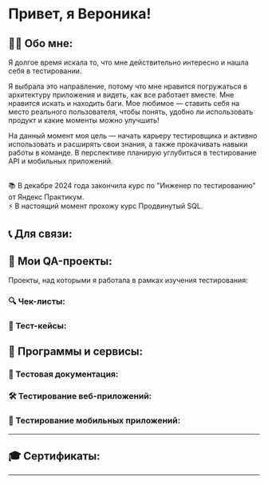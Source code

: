   # Привет, я Вероника!
  
  ## 👨‍💻 Обо мне:
 Я долгое время искала то, что мне действительно интересно и нашла себя в тестировании.
 
 Я выбрала это направление, потому что мне нравится погружаться в архитектуру приложения и видеть, как все работает 
 вместе. Мне нравится искать и находить баги. Мое любимое — ставить себя на место реального пользователя, чтобы понять, удобно ли использовать продукт и какие моменты можно улучшить!

 На данный момент моя цель — начать карьеру тестировщика и активно использовать и расширять свои знания, а также прокачивать навыки работы в команде. 
 В перспективе планирую углубиться в тестирование API и мобильных приложений.  

 <br> 📚 В декабре 2024 года закончила курс по "Инженер по тестированию" от Яндекс Практикум.<br>⚡ В настоящий момент прохожу курс Продвинутый SQL.</p>
  
  ## 📞 Для связи:
  
  
  ## 🧪 Мои QA-проекты:
  Проекты, над которыми я работала в рамках изучения тестирования:
  
  ### 🔍 Чек-листы:

  
  ### 📝 Тест-кейсы:

  
  ## 🚀 Программы и сервисы:

  
  ### 📁 Тестовая документация:
  
  
  ### 🛠 Тестирование веб-приложений:


  
  ### 📱 Тестирование мобильных приложений:

  

  ---
  
  ## 🎓 Сертификаты:


  
  ---
